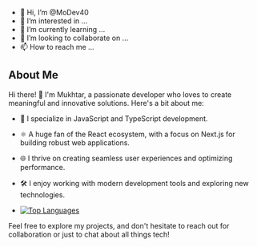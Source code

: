 - 👋 Hi, I’m @MoDev40
- 👀 I’m interested in ...
- 🌱 I’m currently learning ...
- 💞️ I’m looking to collaborate on ...
- 📫 How to reach me ...

<!---
MoDev40/MoDev40 is a ✨ special ✨ repository because its `README.md` (this file) appears on your GitHub profile.
You can click the Preview link to take a look at your changes.
--->

## About Me

Hi there! 👋 I'm Mukhtar, a passionate developer who loves to create meaningful and innovative solutions. Here's a bit about me:

- 🚀 I specialize in JavaScript and TypeScript development.
- ⚛️ A huge fan of the React ecosystem, with a focus on Next.js for building robust web applications.
- 🌐 I thrive on creating seamless user experiences and optimizing performance.
- 🛠️ I enjoy working with modern development tools and exploring new technologies.

- [![Top Languages](https://github-readme-stats.vercel.app/api/top-langs/?username=MoDev40&layout=compact)](https://github.com/MoDev40/github-readme-stats)

Feel free to explore my projects, and don't hesitate to reach out for collaboration or just to chat about all things tech!
